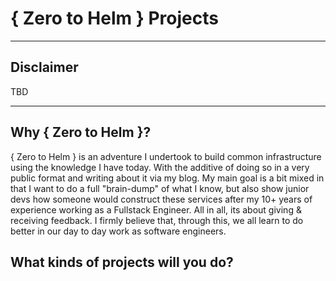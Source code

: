# { Zero to Helm } Projects

---

## Disclaimer
TBD

---

## Why { Zero to Helm }?
{ Zero to Helm } is an adventure I undertook to build common infrastructure using the knowledge I have today. With the additive of doing so in a very public format and writing about it via my blog. My main goal is a bit mixed in that I want to do a full "brain-dump" of what I know, but also show junior devs how someone would construct these services after my 10+ years of experience working as a Fullstack Engineer. All in all, its about giving & receiving feedback. I firmly believe that, through this, we all learn to do better in our day to day work as software engineers.

## What kinds of projects will you do?

## 
